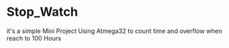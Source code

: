 # Stop_Watch
it's a simple Mini Project Using Atmega32 to count time and overflow when reach to 100 Hours
